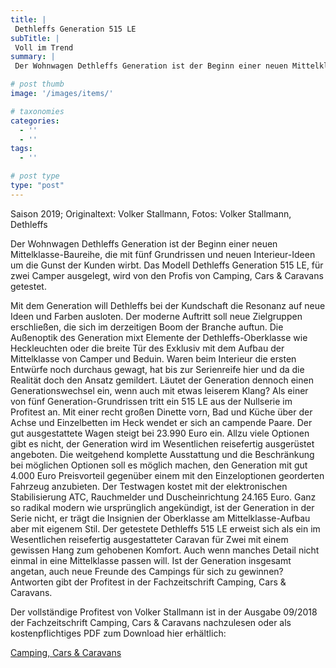 ```yaml
---
title: |
 Dethleffs Generation 515 LE
subTitle: |
 Voll im Trend
summary: |
 Der Wohnwagen Dethleffs Generation ist der Beginn einer neuen Mittelklasse-Baureihe, die mit fünf Grundrissen und neuen Interieur-Ideen um die Gunst der Kunden wirbt. Das Modell Dethleffs Generation 515 LE, für zwei Camper ausgelegt, wird von den Profis von Camping, Cars & Caravans getestet.

# post thumb
image: '/images/items/'

# taxonomies
categories: 
  - ''
  - ''
tags:
  - ''

# post type
type: "post"
---
```


Saison 2019; Originaltext: Volker Stallmann, Fotos: Volker Stallmann, Dethleffs  

Der Wohnwagen Dethleffs Generation ist der Beginn einer neuen Mittelklasse-Baureihe, die mit fünf Grundrissen und neuen Interieur-Ideen um die Gunst der Kunden wirbt. Das Modell Dethleffs Generation 515 LE, für zwei Camper ausgelegt, wird von den Profis von Camping, Cars & Caravans getestet.  

Mit dem Generation will Dethleffs bei der Kundschaft die Resonanz auf neue Ideen und Farben ausloten. Der moderne Auftritt soll neue Zielgruppen erschließen, die sich im derzeitigen Boom der Branche auftun. Die Außenoptik des Generation mixt Elemente der Dethleffs-Oberklasse wie Heckleuchten oder die breite Tür des Exklusiv mit dem Aufbau der Mittelklasse von Camper und Beduin. Waren beim Interieur die ersten Entwürfe noch durchaus gewagt, hat bis zur Serienreife hier und da die Realität doch den Ansatz gemildert. Läutet der Generation dennoch einen Generationswechsel ein, wenn auch mit etwas leiserem Klang? Als einer von fünf Generation-Grundrissen tritt ein 515 LE aus der Nullserie im Profitest an. Mit einer recht großen Dinette vorn, Bad und Küche über der Achse und Einzelbetten im Heck wendet er sich an campende Paare. Der gut ausgestattete Wagen steigt bei 23.990 Euro ein. Allzu viele Optionen gibt es nicht, der Generation wird im Wesentlichen reisefertig ausgerüstet angeboten. Die weitgehend komplette Ausstattung und die Beschränkung bei möglichen Optionen soll es möglich machen, den Generation mit gut 4.000 Euro Preisvorteil gegenüber einem mit den Einzeloptionen georderten Fahrzeug anzubieten. Der Testwagen kostet mit der elektronischen Stabilisierung ATC, Rauchmelder und Duscheinrichtung 24.165 Euro. Ganz so radikal modern wie ursprünglich angekündigt, ist der Generation in der Serie nicht, er trägt die Insignien der Oberklasse am Mittelklasse-Aufbau aber mit eigenem Stil. Der getestete Dethleffs 515 LE erweist sich als ein im Wesentlichen reisefertig ausgestatteter Caravan für Zwei mit einem gewissen Hang zum gehobenen Komfort. Auch wenn manches Detail nicht einmal in eine Mittelklasse passen will. Ist der Generation insgesamt angetan, auch neue Freunde des Campings für sich zu gewinnen? Antworten gibt der Profitest in der Fachzeitschrift Camping, Cars & Caravans.  

Der vollständige Profitest von Volker Stallmann ist in der Ausgabe 09/2018 der Fachzeitschrift Camping, Cars & Caravans nachzulesen oder als kostenpflichtiges PDF zum Download hier erhältlich:  

[Camping, Cars & Caravans](http://camping-cars-caravans.de)  